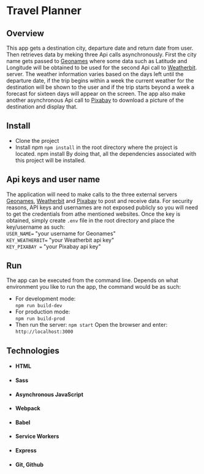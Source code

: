 # Travel Planner

## Overview
This app gets a destination city, departure date and return date from user. Then retrieves data by meking three Api calls asynchronously. 
First the city name gets passed to [Geonames](https://www.geonames.org/)  where some data such as Latitude and Longitude will be obtained to be used for the second Api call to [Weatherbit](https://www.weatherbit.io/api). server. 
The weather information varies based on the days left until the departure date, if the trip begins within a week the current weather for the destination will be shown to the user and if the trip starts beyond a week a forecast for sixteen days will appear on the screen.
The app also make another asynchronous Api call to [Pixabay](https://pixabay.com/api/docs/) to download a picture of the destination and display that.

## Install
- Clone the project
- Install npm ``` npm install ``` in the root directory where the project is located. npm install By doing that, all the dependencies associated with this project will be installed.

## Api keys and user name
The application will need to make calls to the three external servers [Geonames](https://www.geonames.org/), [Weatherbit](https://www.weatherbit.io/api) and [Pixabay](https://pixabay.com/api/docs/) to post and receive data. For security reasons, API keys and usernames are not exposed publicly so you will need to get the credentials from athe mentioned websites. Once the key is obtained, simply create ```.env``` file in the root directory and place the key/username as such:  
```USER_NAME=``` "your username for Geonames"  
```KEY_WEATHERBIT=``` "your Weatherbit api key"   
```KEY_PIXABAY =``` "your Pixabay api key"

## Run  
The app can be executed from the command line. Depends on what environment you like to run the app, the command would be as such:  
- For development mode:  
```npm run build-dev```  
- For production mode:  
```npm run build-prod```    
- Then run the server:
```npm start```
Open the browser and enter:  
```http://localhost:3000```
## Technologies
- #### HTML
- #### Sass
- #### Asynchronous JavaScript
- #### Webpack
- #### Babel
- #### Service Workers
- #### Express
- #### Git, Github

